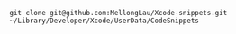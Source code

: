 `git clone git@github.com:MellongLau/Xcode-snippets.git ~/Library/Developer/Xcode/UserData/CodeSnippets`
